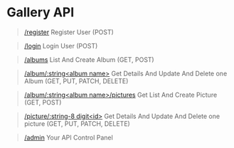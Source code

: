 # Gallery API

> [/register](http://api.wirgoolads.ir/register) Register User (POST)

> [/login](http://api.wirgoolads.ir/login) Login User (POST)

> [/albums](http://api.wirgoolads.ir/albums) List And Create Album (GET, POST)

> [/album/:string\<album name>](http://api.wirgoolads.ir/album/string) Get Details And Update And Delete one Album (GET, PUT, PATCH, DELETE)

> [/album/:string\<album name>/pictures](http://api.wirgoolads.ir/album/album_name/pictures) Get List And Create Picture (GET, POST)

> [/picture/:string-8 digit\<id>](http://api.wirgoolads.ir/picture/88888888) Get Details And Update And Delete one picture (GET, PUT, PATCH, DELETE)

> [/admin](http://api.wirgoolads.ir/admin) Your API Control Panel
